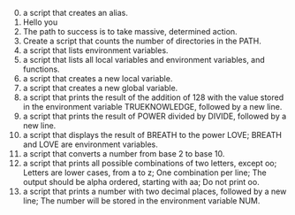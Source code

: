 0. a script that creates an alias.
1. Hello you
2. The path to success is to take massive, determined action.
3. Create a script that counts the number of directories in the PATH.
4. a script that lists environment variables.
5. a script that lists all local variables and environment variables, and functions.
 6. a script that creates a new local variable.
7. a script that creates a new global variable.
8. a script that prints the result of the addition of 128 with the value stored in the environment variable TRUEKNOWLEDGE, followed by a new line.
9. a script that prints the result of POWER divided by DIVIDE, followed by a new line.
10. a script that displays the result of BREATH to the power LOVE; BREATH and LOVE are environment variables.
11. a script that converts a number from base 2 to base 10.
12. a script that prints all possible combinations of two letters, except oo; Letters are lower cases, from a to z; 
One combination per line; The output should be alpha ordered, starting with aa; Do not print oo.
13. a script that prints a number with two decimal places, followed by a new line; The number will be stored in the environment variable NUM.
